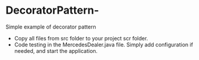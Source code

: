 # DecoratorPattern-
Simple example of decorator pattern
- Copy all files from src folder to your project scr folder. 
- Code testing in the MercedesDealer.java file. Simply add configuration if needed, and start the application.
